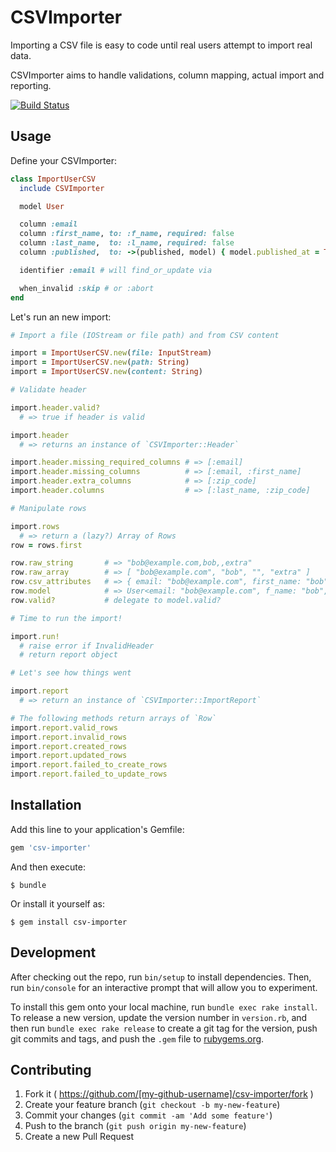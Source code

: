 # CSVImporter

Importing a CSV file is easy to code until real users attempt to import
real data.

CSVImporter aims to handle validations, column mapping, actual import
and reporting.

[![Build
Status](https://travis-ci.org/BrewhouseTeam/csv-importer.svg)](https://travis-ci.org/BrewhouseTeam/csv-importer)

## Usage

Define your CSVImporter:

```ruby
class ImportUserCSV
  include CSVImporter

  model User

  column :email
  column :first_name, to: :f_name, required: false
  column :last_name,  to: :l_name, required: false
  column :published,  to: ->(published, model) { model.published_at = Time.now if published }, required: false

  identifier :email # will find_or_update via

  when_invalid :skip # or :abort
end
```

Let's run an new import:

```ruby
# Import a file (IOStream or file path) and from CSV content

import = ImportUserCSV.new(file: InputStream)
import = ImportUserCSV.new(path: String)
import = ImportUserCSV.new(content: String)

# Validate header

import.header.valid?
  # => true if header is valid

import.header
  # => returns an instance of `CSVImporter::Header`

import.header.missing_required_columns # => [:email]
import.header.missing_columns          # => [:email, :first_name]
import.header.extra_columns            # => [:zip_code]
import.header.columns                  # => [:last_name, :zip_code]

# Manipulate rows

import.rows
  # => return a (lazy?) Array of Rows
row = rows.first

row.raw_string       # => "bob@example.com,bob,,extra"
row.raw_array        # => [ "bob@example.com", "bob", "", "extra" ]
row.csv_attributes   # => { email: "bob@example.com", first_name: "bob" }
row.model            # => User<email: "bob@example.com", f_name: "bob", id: nil>
row.valid?           # delegate to model.valid?

# Time to run the import!

import.run!
  # raise error if InvalidHeader
  # return report object

# Let's see how things went

import.report
  # => return an instance of `CSVImporter::ImportReport`

# The following methods return arrays of `Row`
import.report.valid_rows
import.report.invalid_rows
import.report.created_rows
import.report.updated_rows
import.report.failed_to_create_rows
import.report.failed_to_update_rows
```

## Installation

Add this line to your application's Gemfile:

```ruby
gem 'csv-importer'
```

And then execute:

    $ bundle

Or install it yourself as:

    $ gem install csv-importer

## Development

After checking out the repo, run `bin/setup` to install dependencies. Then, run `bin/console` for an interactive prompt that will allow you to experiment.

To install this gem onto your local machine, run `bundle exec rake install`. To release a new version, update the version number in `version.rb`, and then run `bundle exec rake release` to create a git tag for the version, push git commits and tags, and push the `.gem` file to [rubygems.org](https://rubygems.org).

## Contributing

1. Fork it ( https://github.com/[my-github-username]/csv-importer/fork )
2. Create your feature branch (`git checkout -b my-new-feature`)
3. Commit your changes (`git commit -am 'Add some feature'`)
4. Push to the branch (`git push origin my-new-feature`)
5. Create a new Pull Request
